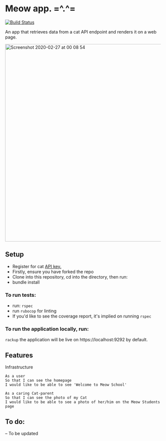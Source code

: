 Meow app. =^.^=
===============
[![Build Status](https://travis-ci.com/KOlofinmoyin/meow.svg?branch=master)](https://travis-ci.com/KOlofinmoyin/meow)

An app that retrieves data from a cat API endpoint and renders it on a web page.

<img width="640" alt="Screenshot 2020-02-27 at 00 08 54" src="https://user-images.githubusercontent.com/33905131/75399939-9c41a100-58f5-11ea-873e-6565457275c5.png">

## Setup
- Register for cat <a href="https://thecatapi.com/signup">API key.</a>
- Firstly, ensure you have forked the repo
- Clone into this repository, cd into the directory, then run:
- bundle install

### To run tests:
- run: `rspec`
- run `rubocop` for linting
- If you'd like to see the coverage report, it's implied on running `rspec`

### To run the application locally, run:

`rackup` the application will be live on https://localhost:9292 by default.

## Features
Infrastructure
```
As a user
So that I can see the homepage
I would like to be able to see 'Welcome to Meow School'
```

```
As a caring Cat-parent
So that I can see the photo of my Cat
I would like to be able to see a photo of her/him on the Meow Students page
```

## To do:
  – To be updated
